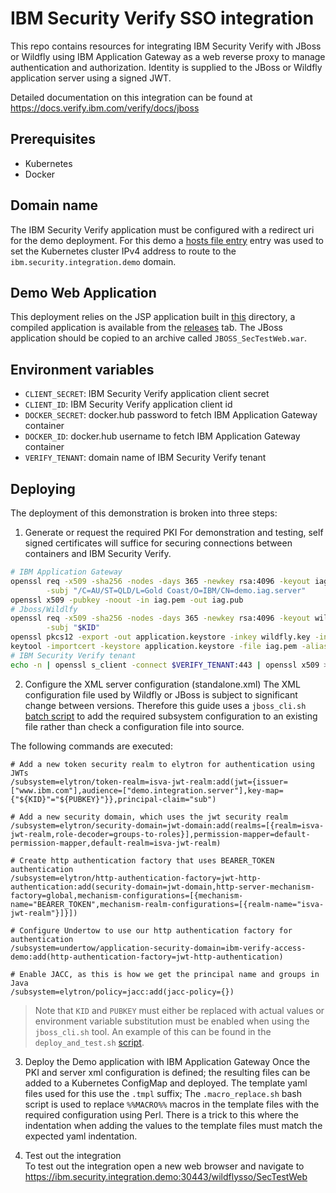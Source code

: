 # IBM Security Verify SSO integration
This repo contains resources for integrating IBM Security Verify with JBoss or Wildfly using IBM Application Gateway as 
a web reverse proxy to manage authentication and authorization. Identity is supplied to the JBoss or Wildfly application 
server using a signed JWT.

Detailed documentation on this integration can be found at https://docs.verify.ibm.com/verify/docs/jboss

## Prerequisites
* Kubernetes
* Docker


## Domain name
The IBM Security Verify application must be configured with a redirect uri for the demo deployment. For this demo a [hosts 
file entry](https://en.wikipedia.org/wiki/Hosts_(file)) entry was used to set the Kubernetes cluster IPv4 address to route to
the `ibm.security.integration.demo` domain.


## Demo Web Application
This deployment relies on the JSP application built in [this](../demo_app) directory, a compiled application is available 
from the [releases](https://github.com/IBM-Security/ibm-security-integrations/releases) tab. The JBoss application should 
be copied to an archive called `JBOSS_SecTestWeb.war`.


## Environment variables
- `CLIENT_SECRET`: IBM Security Verify application client secret
- `CLIENT_ID`: IBM Security Verify application client id
- `DOCKER_SECRET`: docker.hub password to fetch IBM Application Gateway container
- `DOCKER_ID`: docker.hub username to fetch IBM Application Gateway container
- `VERIFY_TENANT`: domain name of IBM Security Verify tenant


## Deploying
The deployment of this demonstration is broken into three steps:
1. Generate or request the required PKI
For demonstration and testing, self signed certificates will suffice for securing connections between containers and IBM 
Security Verify.

```BASH
# IBM Application Gateway
openssl req -x509 -sha256 -nodes -days 365 -newkey rsa:4096 -keyout iag.key -out iag.pem \
        -subj "/C=AU/ST=QLD/L=Gold Coast/O=IBM/CN=demo.iag.server"
openssl x509 -pubkey -noout -in iag.pem -out iag.pub
# Jboss/Wildlfy
openssl req -x509 -sha256 -nodes -days 365 -newkey rsa:4096 -keyout wildfly.key -out wildfly.pem \
        -subj "$KID"
openssl pkcs12 -export -out application.keystore -inkey wildfly.key -in wildfly.pem -passout pass:demokeystore -name server
keytool -importcert -keystore application.keystore -file iag.pem -alias isvajwt -storepass demokeystore -noprompt
# IBM Security Verify tenant
echo -n | openssl s_client -connect $VERIFY_TENANT:443 | openssl x509 > verify_ca.pem
```


2. Configure the XML server configuration (standalone.xml)
The XML configuration file used by Wildfly or JBoss is subject to significant change between versions. Therefore this 
guide uses a `jboss_cli.sh` [batch script](elytron.cli) to add the required subsystem configuration to an existing file rather than 
check a configuration file into source.


The following commands are executed:
```
# Add a new token security realm to elytron for authentication using JWTs
/subsystem=elytron/token-realm=isva-jwt-realm:add(jwt={issuer=["www.ibm.com"],audience=["demo.integration.server"],key-map={"${KID}"="${PUBKEY}"}},principal-claim="sub")

# Add a new security domain, which uses the jwt security realm
/subsystem=elytron/security-domain=jwt-domain:add(realms=[{realm=isva-jwt-realm,role-decoder=groups-to-roles}],permission-mapper=default-permission-mapper,default-realm=isva-jwt-realm)

# Create http authentication factory that uses BEARER_TOKEN authentication
/subsystem=elytron/http-authentication-factory=jwt-http-authentication:add(security-domain=jwt-domain,http-server-mechanism-factory=global,mechanism-configurations=[{mechanism-name="BEARER_TOKEN",mechanism-realm-configurations=[{realm-name="isva-jwt-realm"}]}])

# Configure Undertow to use our http authentication factory for authentication
/subsystem=undertow/application-security-domain=ibm-verify-access-demo:add(http-authentication-factory=jwt-http-authentication)

# Enable JACC, as this is how we get the principal name and groups in Java
/subsystem=elytron/policy=jacc:add(jacc-policy={})

```
> Note that `KID` and `PUBKEY` must either be replaced with actual values or environment variable substitution must be 
enabled when using the `jboss_cli.sh` tool. An example of this can be found in the `deploy_and_test.sh` [script](deploy_and_test.sh).


3. Deploy the Demo application with IBM Application Gateway
Once the PKI and server xml configuration is defined; the resulting files can be added to a Kubernetes ConfigMap and 
deployed. The template yaml files used for this use the `.tmpl` suffix; The `.macro_replace.sh` bash script is used to 
replace `%%MACRO%%` macros in the template files with the required configuration using Perl. There is a trick to this 
where the indentation when adding the values to the template files must match the expected yaml indentation.


4. Test out the integration\
To test out the integration open a new web browser and navigate to https://ibm.security.integration.demo:30443/wildflysso/SecTestWeb
